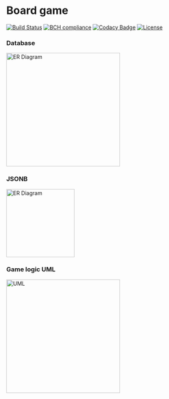 # Board game
[![Build Status](https://travis-ci.com/DimaStoyanov/Monopoly.svg?token=en9NkkdFCMtXssrvxGvM&branch=master)](https://travis-ci.com/DimaStoyanov/Monopoly)
[![BCH compliance](https://bettercodehub.com/edge/badge/DimaStoyanov/Monopoly?branch=master)](https://bettercodehub.com/results/DimaStoyanov/Monopoly)
[![Codacy Badge](https://api.codacy.com/project/badge/Grade/a5d8e1a6805f4028ad9599d295644dc0)](https://app.codacy.com/app/sdima11101/Monopoly?utm_source=github.com&utm_medium=referral&utm_content=DimaStoyanov/Monopoly&utm_campaign=badger)
[![License](http://img.shields.io/:license-mit-blue.svg)](https://github.com/DimaStoyanov/Monopoly/blob/master/LICENSE)

### Database
<img alt="ER Diagram" height="300px" src="https://pp.userapi.com/c824502/v824502688/e41a4/q-0qy8fAWvw.jpg">  

### JSONB
<img alt="ER Diagram" height="180px" src="https://pp.userapi.com/c824502/v824502828/e109e/7tGZ7V4hZuI.jpg">  


### Game logic UML
<img alt="UML" height="300px" src="https://sun9-7.userapi.com/c840624/v840624241/647ab/oIPV8S-nN-E.jpg">